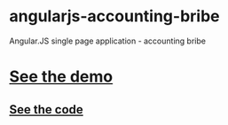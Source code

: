 # angularjs-accounting-bribe
Angular.JS single page application - accounting bribe
<h1><a href="http://igormog.github.io/angularjs-accounting-bribe/">See the demo</a></h1>
<h2><a href="https://github.com/igormog/angularjs-accounting-bribe/tree/gh-pages">See the code</a></h2>
